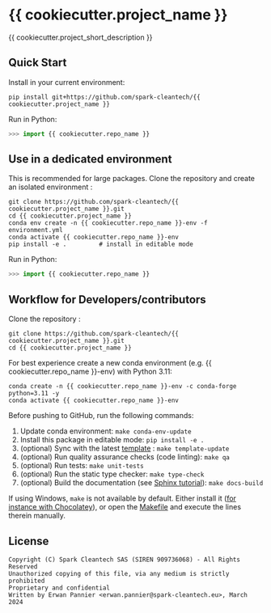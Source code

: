 # {{ cookiecutter.project_name }}

{{ cookiecutter.project_short_description }}

## Quick Start

Install in your current environment:

```
pip install git+https://github.com/spark-cleantech/{{ cookiecutter.project_name }}
```

Run in Python:

```python
>>> import {{ cookiecutter.repo_name }}

```

## Use in a dedicated environment

This is recommended for large packages. Clone the repository and create
an isolated environment :

```
git clone https://github.com/spark-cleantech/{{ cookiecutter.project_name }}.git
cd {{ cookiecutter.project_name }}
conda env create -n {{ cookiecutter.repo_name }}-env -f environment.yml
conda activate {{ cookiecutter.repo_name }}-env
pip install -e .         # install in editable mode
```

Run in Python:

```python
>>> import {{ cookiecutter.repo_name }}

```

## Workflow for Developers/contributors

Clone the repository :

```
git clone https://github.com/spark-cleantech/{{ cookiecutter.project_name }}.git
cd {{ cookiecutter.project_name }}
```

For best experience create a new conda environment (e.g. {{ cookiecutter.repo_name }}-env) with Python 3.11:

```
conda create -n {{ cookiecutter.repo_name }}-env -c conda-forge python=3.11 -y
conda activate {{ cookiecutter.repo_name }}-env
```

Before pushing to GitHub, run the following commands:

1. Update conda environment: `make conda-env-update`
1. Install this package in editable mode: `pip install -e .`
1. (optional) Sync with the latest [template](https://github.com/spark-cleantech/package-template) : `make template-update`
1. (optional) Run quality assurance checks (code linting): `make qa`
1. (optional) Run tests: `make unit-tests`
1. (optional) Run the static type checker: `make type-check`
1. (optional) Build the documentation (see [Sphinx tutorial](https://www.sphinx-doc.org/en/master/tutorial/)): `make docs-build`

If using Windows, `make` is not available by default. Either install it
([for instance with Chocolatey](https://stackoverflow.com/questions/32127524/how-to-install-and-use-make-in-windows)),
or open the [Makefile](./Makefile) and execute the lines therein manually.

## License

```
Copyright (C) Spark Cleantech SAS (SIREN 909736068) - All Rights Reserved
Unauthorized copying of this file, via any medium is strictly prohibited
Proprietary and confidential
Written by Erwan Pannier <erwan.pannier@spark-cleantech.eu>, March 2024
```
